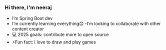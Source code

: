 ### Hi there, I'm neeraj
                                                                             
- I’m Spring Boot dev
- I’m currently learning everything😊 
-I’m looking to collaborate with other content creator
- 💻 2025 goals: contribute more to open source
- ⚡Fun fact: I love to draw and play games
